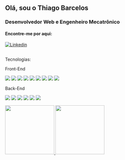 <h2>Olá, sou o Thiago Barcelos</h2>

<h3>Desenvolvedor Web e Engenheiro Mecatrônico</h4>

<h4>Encontre-me por aqui:</h4>

<div><a  align="center"href="https://www.linkedin.com/in/thiagolbf" target="_blank"><img src="https://img.shields.io/badge/LinkedIn-0077B5?style=for-the-badge&logo=linkedin&logoColor=white" alt="Linkedin"></a> </div>
<br/>
<p>Tecnologias:</p>

<p>Front-End</p>

<img src="https://img.shields.io/badge/Redux-593D88?style=for-the-badge&logo=redux&logoColor=white"> <img src="https://img.shields.io/badge/HTML5-E34F26?style=for-the-badge&logo=html5&logoColor=white"> <img src="https://img.shields.io/badge/CSS3-1572B6?style=for-the-badge&logo=css3&logoColor=white"> <img src="https://img.shields.io/badge/JavaScript-323330?style=for-the-badge&logo=javascript&logoColor=F7DF1E"> <img src="https://img.shields.io/badge/Bootstrap-563D7C?style=for-the-badge&logo=bootstrap&logoColor=white"> <img src="https://img.shields.io/badge/TypeScript-007ACC?style=for-the-badge&logo=typescript&logoColor=white"> <img src="https://img.shields.io/badge/React-20232A?style=for-the-badge&logo=react&logoColor=61DAFB"> <img src="https://img.shields.io/badge/React_Router-CA4245?style=for-the-badge&logo=react-router&logoColor=white"> <img src="https://img.shields.io/badge/styled--components-DB7093?style=for-the-badge&logo=styled-components&logoColor=white">

<p>Back-End</p>

<img src="https://img.shields.io/badge/C%23-239120?style=for-the-badge&logo=c-sharp&logoColor=white"> <img src="https://img.shields.io/badge/Node.js-43853D?style=for-the-badge&logo=node.js&logoColor=white"> <img src="https://img.shields.io/badge/TypeScript-007ACC?style=for-the-badge&logo=typescript&logoColor=white"> <img src="https://img.shields.io/badge/Express.js-404D59?style=for-the-badge">  <img src="https://img.shields.io/badge/PostgreSQL-316192?style=for-the-badge&logo=postgresql&logoColor=white"> 
<img src="https://img.shields.io/badge/Microsoft%20SQL%20Server-CC2927?style=for-the-badge&logo=microsoft%20sql%20server&logoColor=white">

<div>
<a href="https://github.com/thiagolbf">
<img height="160em" src="https://github-readme-stats.vercel.app/api/top-langs/?username=thiagolbf&layout=compact&langs_count=7&theme=dracula"/>
<img height="160em" src="https://github-readme-stats.vercel.app/api?username=thiagolbf&show_icons=true&theme=dracula&include_all_commits=true&count_private=true"/>
</div>
